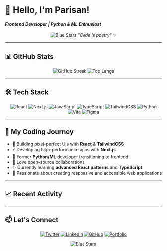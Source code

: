 # 👋 Hello, I'm **Parisan**!

#### *Frontend Developer | Python & ML Enthusiast*

<div align="center">

![Blue Stars](https://media.giphy.com/media/3o7TKSjRrfIPjeiVyM/giphy.gif)
*"Code is poetry"* ✨

</div>

---

## 📊 GitHub Stats

<div align="center">
  
![GitHub Streak](https://github-readme-streak-stats.herokuapp.com/?user=Parisan8626&theme=blueberry&hide_border=true)
![Top Langs](https://github-readme-stats.vercel.app/api/top-langs/?username=Parisan8626&layout=compact&theme=blueberry&hide_border=true)

</div>

---

## 🛠️ Tech Stack

<div align="center">

![React](https://img.shields.io/badge/React-20232A?style=for-the-badge&logo=react&logoColor=61DAFB)
![Next.js](https://img.shields.io/badge/Next.js-000000?style=for-the-badge&logo=nextdotjs&logoColor=white)
![JavaScript](https://img.shields.io/badge/JavaScript-F7DF1E?style=for-the-badge&logo=javascript&logoColor=black)
![TypeScript](https://img.shields.io/badge/TypeScript-007ACC?style=for-the-badge&logo=typescript&logoColor=white)
![TailwindCSS](https://img.shields.io/badge/Tailwind_CSS-38B2AC?style=for-the-badge&logo=tailwind-css&logoColor=white)
![Python](https://img.shields.io/badge/Python-3776AB?style=for-the-badge&logo=python&logoColor=white)
![Vite](https://img.shields.io/badge/Vite-B73BFE?style=for-the-badge&logo=vite&logoColor=FFD62E)
![Figma](https://img.shields.io/badge/Figma-F24E1E?style=for-the-badge&logo=figma&logoColor=white)

</div>

---

## 🌟 My Coding Journey

- 🎨 Building pixel-perfect UIs with **React** & **TailwindCSS**
- ⚡ Developing high-performance apps with **Next.js**
- 🤖 Former **Python/ML** developer transitioning to frontend
- 🚀 Love open-source collaborations
- ✨ Currently learning **advanced React patterns** and **TypeScript**
- 📱 Passionate about creating responsive and accessible web applications

---

## 📈 Recent Activity

<!--START_SECTION:activity-->
<!--END_SECTION:activity-->

---

## 📫 Let's Connect

<div align="center">

[![Twitter](https://img.shields.io/badge/Twitter-1DA1F2?style=for-the-badge&logo=twitter&logoColor=white)](https://twitter.com/your-handle)
[![LinkedIn](https://img.shields.io/badge/LinkedIn-0077B5?style=for-the-badge&logo=linkedin&logoColor=white)](https://linkedin.com/in/your-profile)
[![GitHub](https://img.shields.io/badge/GitHub-100000?style=for-the-badge&logo=github&logoColor=white)](https://github.com/Parisan8626)
[![Portfolio](https://img.shields.io/badge/Portfolio-%23000000.svg?style=for-the-badge&logo=firefox&logoColor=#FF7139)](https://your-portfolio-link.com)

</div>

<div align="center">

![Blue Stars](https://media.giphy.com/media/3o7TKSjRrfIPjeiVyM/giphy.gif)

</div> 
